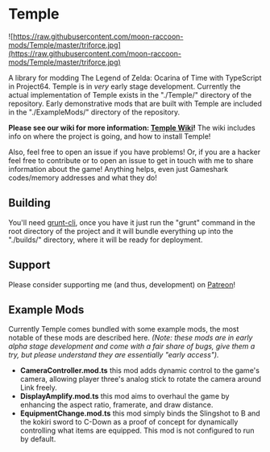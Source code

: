 # Temple

![https://raw.githubusercontent.com/moon-raccoon-mods/Temple/master/triforce.jpg](https://raw.githubusercontent.com/moon-raccoon-mods/Temple/master/triforce.jpg)

A library for modding The Legend of Zelda: Ocarina of Time with TypeScript in Project64. Temple is in _very_ early stage development. Currently the actual implementation of Temple exists in the "./Temple/" directory of the repository. Early demonstrative mods that are built with Temple are included in the "./ExampleMods/" directory of the repository.

__Please see our wiki for more information: [Temple Wiki](https://github.com/moon-raccoon-mods/Temple/wiki)!__ The wiki includes info on where the project is going, and how to install Temple!

Also, feel free to open an issue if you have problems! Or, if you are a hacker feel free to contribute or to open an issue to get in touch with me to share information about the game! Anything helps, even just Gameshark codes/memory addresses and what they do!

## Building
You'll need [grunt-cli](https://github.com/gruntjs/grunt-cli), once you have it just run the "grunt" command in the root directory of the project and it will bundle everything up into the "./builds/" directory, where it will be ready for deployment.

## Support
Please consider supporting me (and thus, development) on [Patreon](https://www.patreon.com/moonraccoon)!

## Example Mods
Currently Temple comes bundled with some example mods, the most notable of these mods are described here. _(Note: these mods are in early alpha stage development and come with a fair share of bugs, give them a try, but please understand they are essentially "early access")._

 * __CameraController.mod.ts__ this mod adds dynamic control to the game's camera, allowing player three's analog stick to rotate the camera around Link freely.
 * __DisplayAmplify.mod.ts__ this mod aims to overhaul the game by enhancing the aspect ratio, framerate, and draw distance.
 * __EquipmentChange.mod.ts__ this mod simply binds the Slingshot to B and the kokiri sword to C-Down as a proof of concept for dynamically controlling what items are equipped. This mod is not configured to run by default. 
